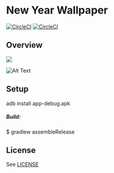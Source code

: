 # New Year Wallpaper
[![CircleCI](https://circleci.com/gh/AlexeyZatsepin/NewYearWallpapers.svg?style=svg&circle-token=70d40f9fddc9ac36370c3f897fbbf0ba41e9e00c)](https://circleci.com/gh/AlexeyZatsepin/NewYearWallpapers)
[![CircleCI](https://circleci.com/gh/AlexeyZatsepin/NewYearWallpapers.svg?style=shield&circle-token=70d40f9fddc9ac36370c3f897fbbf0ba41e9e00c)](https://circleci.com/gh/AlexeyZatsepin/NewYearWallpapers)

## Overview

<a href="url"><img src="https://github.com/AlexeyZatsepin/NewYearWallpaper/blob/master/screenshots/photo_2018-01-06_22-07-36.jpg?raw=true" align="center"></a>

![Alt Text](https://github.com/AlexeyZatsepin/NewYearWallpaper/blob/master/screenshots/animation.gif)

## Setup

adb install app-debug.apk

##### Build:

$ gradlew assembleRelease

## License
See [LICENSE](LICENSE)
